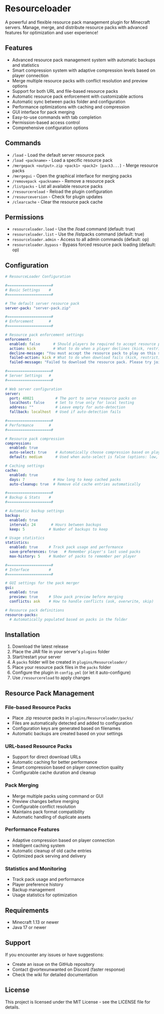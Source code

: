 # Resourceloader

A powerful and flexible resource pack management plugin for Minecraft servers. Manage, merge, and distribute resource packs with advanced features for optimization and user experience!

## Features

- Advanced resource pack management system with automatic backups and statistics
- Smart compression system with adaptive compression levels based on player connection
- Merge multiple resource packs with conflict resolution and preview options
- Support for both URL and file-based resource packs
- Automatic resource pack enforcement with customizable actions
- Automatic sync between packs folder and configuration
- Performance optimizations with caching and compression
- GUI interface for pack merging
- Easy-to-use commands with tab completion
- Permission-based access control
- Comprehensive configuration options

## Commands

- `/load` - Load the default server resource pack
- `/load <packname>` - Load a specific resource pack
- `/mergepack <output>.zip <pack1> <pack2> [pack3...]` - Merge resource packs
- `/mergegui` - Open the graphical interface for merging packs
- `/removepack <packname>` - Remove a resource pack
- `/listpacks` - List all available resource packs
- `/resourcereload` - Reload the plugin configuration
- `/resourceversion` - Check for plugin updates
- `/clearcache` - Clear the resource pack cache

## Permissions

- `resourceloader.load` - Use the /load command (default: true)
- `resourceloader.list` - Use the /listpacks command (default: true)
- `resourceloader.admin` - Access to all admin commands (default: op)
- `resourceloader.bypass` - Bypass forced resource pack loading (default: op)

## Configuration

```yaml
# ResourceLoader Configuration

#====================#
# Basic Settings    #
#====================#

# The default server resource pack
server-pack: "server-pack.zip"

#====================#
# Enforcement       #
#====================#

# Resource pack enforcement settings
enforcement:
  enabled: false      # Should players be required to accept resource packs?
  action: kick        # What to do when a player declines (kick, restrict)
  decline-message: "You must accept the resource pack to play on this server!"
  failed-action: kick # What to do when download fails (kick, restrict)
  failed-message: "Failed to download the resource pack. Please try joining again!"

#====================#
# Server Settings   #
#====================#

# Web server configuration
server:
  port: 40021          # The port to serve resource packs on
  localhost: false     # Set to true only for local testing
  address: ""          # Leave empty for auto-detection
  fallback: localhost  # Used if auto-detection fails

#====================#
# Performance       #
#====================#

# Resource pack compression
compression:
  enabled: true
  auto-select: true    # Automatically choose compression based on player's connection
  default: medium      # Used when auto-select is false (options: low, medium, high)

# Caching settings
cache:
  enabled: true
  days: 7             # How long to keep cached packs
  auto-cleanup: true  # Remove old cache entries automatically

#====================#
# Backup & Stats    #
#====================#

# Automatic backup settings
backup:
  enabled: true
  interval: 24       # Hours between backups
  keep: 5           # Number of backups to keep

# Usage statistics
statistics:
  enabled: true     # Track pack usage and performance
  save-preferences: true   # Remember player's last used packs
  max-history: 5    # Number of packs to remember per player

#====================#
# Interface         #
#====================#

# GUI settings for the pack merger
gui:
  enabled: true
  preview: true     # Show pack preview before merging
  conflicts: ask    # How to handle conflicts (ask, overwrite, skip)

# Resource pack definitions
resource-packs:
  # Automatically populated based on packs in the folder
```

## Installation

1. Download the latest release
2. Place the JAR file in your server's `plugins` folder
3. Start/restart your server
4. A `packs` folder will be created in `plugins/Resourceloader/`
5. Place your resource pack files in the `packs` folder
6. Configure the plugin in `config.yml` (or let it auto-configure)
7. Use `/resourcereload` to apply changes

## Resource Pack Management

### File-based Resource Packs
- Place .zip resource packs in `plugins/Resourceloader/packs/`
- Files are automatically detected and added to configuration
- Configuration keys are generated based on filenames
- Automatic backups are created based on your settings

### URL-based Resource Packs
- Support for direct download URLs
- Automatic caching for better performance
- Smart compression based on player connection quality
- Configurable cache duration and cleanup

### Pack Merging
- Merge multiple packs using command or GUI
- Preview changes before merging
- Configurable conflict resolution
- Maintains pack format compatibility
- Automatic handling of duplicate assets

### Performance Features
- Adaptive compression based on player connection
- Intelligent caching system
- Automatic cleanup of old cache entries
- Optimized pack serving and delivery

### Statistics and Monitoring
- Track pack usage and performance
- Player preference history
- Backup management
- Usage statistics for optimization

## Requirements

- Minecraft 1.13 or newer
- Java 17 or newer

## Support

If you encounter any issues or have suggestions:
- Create an issue on the GitHub repository
- Contact @vortexunwanted on Discord (faster response)
- Check the wiki for detailed documentation

## License

This project is licensed under the MIT License - see the LICENSE file for details.
